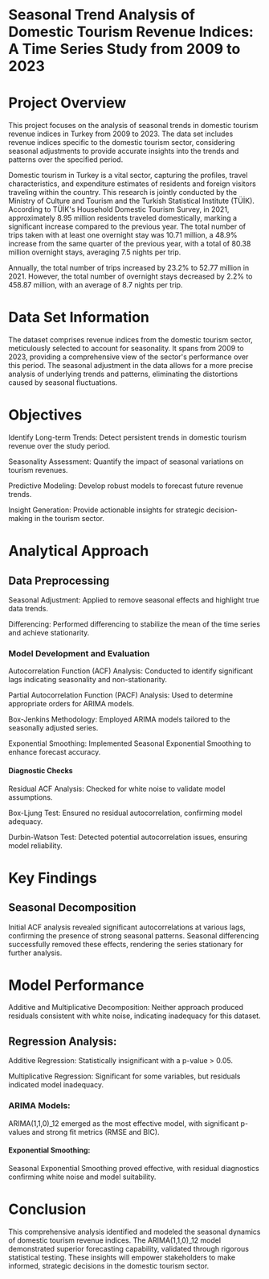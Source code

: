 # Seasonal Trend Analysis of Domestic Tourism Revenue Indices: A Time Series Study from 2009 to 2023
# Project Overview
This project focuses on the analysis of seasonal trends in domestic tourism revenue indices in Turkey from 2009 to 2023. The data set includes revenue indices specific to the domestic tourism sector, considering seasonal adjustments to provide accurate insights into the trends and patterns over the specified period.

Domestic tourism in Turkey is a vital sector, capturing the profiles, travel characteristics, and expenditure estimates of residents and foreign visitors traveling within the country. This research is jointly conducted by the Ministry of Culture and Tourism and the Turkish Statistical Institute (TÜİK). According to TÜİK's Household Domestic Tourism Survey, in 2021, approximately 8.95 million residents traveled domestically, marking a significant increase compared to the previous year. The total number of trips taken with at least one overnight stay was 10.71 million, a 48.9% increase from the same quarter of the previous year, with a total of 80.38 million overnight stays, averaging 7.5 nights per trip.

Annually, the total number of trips increased by 23.2% to 52.77 million in 2021. However, the total number of overnight stays decreased by 2.2% to 458.87 million, with an average of 8.7 nights per trip.

# Data Set Information
The dataset comprises revenue indices from the domestic tourism sector, meticulously selected to account for seasonality. It spans from 2009 to 2023, providing a comprehensive view of the sector's performance over this period. The seasonal adjustment in the data allows for a more precise analysis of underlying trends and patterns, eliminating the distortions caused by seasonal fluctuations.



# Objectives

Identify Long-term Trends: Detect persistent trends in domestic tourism revenue over the study period.

Seasonality Assessment: Quantify the impact of seasonal variations on tourism revenues.

Predictive Modeling: Develop robust models to forecast future revenue trends.

Insight Generation: Provide actionable insights for strategic decision-making in the tourism sector.

# Analytical Approach
## Data Preprocessing 

Seasonal Adjustment: Applied to remove seasonal effects and highlight true data trends.

Differencing: Performed differencing to stabilize the mean of the time series and achieve stationarity.

### Model Development and Evaluation

Autocorrelation Function (ACF) Analysis: Conducted to identify significant lags indicating seasonality and non-stationarity.

Partial Autocorrelation Function (PACF) Analysis: Used to determine appropriate orders for ARIMA models.

Box-Jenkins Methodology: Employed ARIMA models tailored to the seasonally adjusted series.

Exponential Smoothing: Implemented Seasonal Exponential Smoothing to enhance forecast accuracy.

#### Diagnostic Checks

Residual ACF Analysis: Checked for white noise to validate model assumptions.

Box-Ljung Test: Ensured no residual autocorrelation, confirming model adequacy.

Durbin-Watson Test: Detected potential autocorrelation issues, ensuring model reliability.

# Key Findings
## Seasonal Decomposition

Initial ACF analysis revealed significant autocorrelations at various lags, confirming the presence of strong seasonal patterns.
Seasonal differencing successfully removed these effects, rendering the series stationary for further analysis.

# Model Performance

Additive and Multiplicative Decomposition: Neither approach produced residuals consistent with white noise, indicating inadequacy for this dataset.

## Regression Analysis:

Additive Regression: Statistically insignificant with a p-value > 0.05.

Multiplicative Regression: Significant for some variables, but residuals indicated model inadequacy.

### ARIMA Models:

ARIMA(1,1,0)_12 emerged as the most effective model, with significant p-values and strong fit metrics (RMSE and BIC).

#### Exponential Smoothing:
Seasonal Exponential Smoothing proved effective, with residual diagnostics confirming white noise and model suitability.

# Conclusion

This comprehensive analysis identified and modeled the seasonal dynamics of domestic tourism revenue indices. The ARIMA(1,1,0)_12 model demonstrated superior forecasting capability, validated through rigorous statistical testing. These insights will empower stakeholders to make informed, strategic decisions in the domestic tourism sector.


